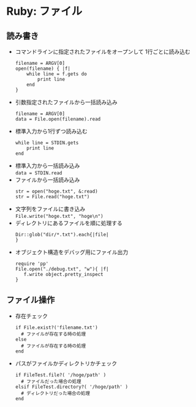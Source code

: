 # Ruby: ファイル

## 読み書き

* コマンドラインに指定されたファイルをオープンして 1行ごとに読み込む  
  ```
  filename = ARGV[0]
  open(filename) { |f|
      while line = f.gets do
          print line
      end
  }
  ```
* 引数指定されたファイルから一括読み込み  
  ```
  filename = ARGV[0]
  data = File.open(filename).read
  ```
* 標準入力から1行ずつ読み込む  
  ```
  while line = STDIN.gets
      print line
  end
  ```
* 標準入力から一括読み込み  
`data = STDIN.read`
* ファイルから一括読み込み  
  ```
  str = open("hoge.txt", &:read)
  str = File.read("hoge.txt")
  ```
* 文字列をファイルに書き込み  
`File.write("hoge.txt", "hoge\n")`
* ディレクトリにあるファイルを順に処理する  
  ```
  Dir::glob("dir/*.txt").each{|file|
  }
  ```
* オブジェクト構造をデバッグ用にファイル出力  
  ```
  require 'pp'
  File.open("./debug.txt", "w"){ |f|
     f.write object.pretty_inspect
  }
  ```

## ファイル操作

* 存在チェック  
  ```
  if File.exist?('filename.txt')
    # ファイルが存在する時の処理
  else
    # ファイルが存在する時の処理
  end
  ```
* パスがファイルかディレクトリかチェック  
  ```
  if FileTest.file?( '/hoge/path' )
    # ファイルだった場合の処理
  elsif FileTest.directory?( '/hoge/path' )
    # ディレクトリだった場合の処理
  end
  ```


